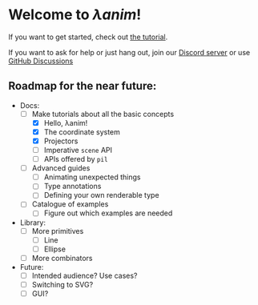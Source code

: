 # Welcome to _λanim_!

If you want to get started, check out [the tutorial](tutorial/installation).

If you want to ask for help or just hang out, join our [Discord server](https://discord.gg/R34zxGQT)
or use [GitHub Discussions](https://github.com/decorator-factory/lanim/discussions)

## Roadmap for the near future:

- Docs:
    - [ ] Make tutorials about all the basic concepts
        - [X] Hello, λanim!
        - [X] The coordinate system
        - [X] Projectors
        - [ ] Imperative `scene` API
        - [ ] APIs offered by `pil`
    - [ ] Advanced guides
        - [ ] Animating unexpected things
        - [ ] Type annotations
        - [ ] Defining your own renderable type
    - [ ] Catalogue of examples
        - [ ] Figure out which examples are needed

- Library:
    - [ ] More primitives
        - [ ] Line
        - [ ] Ellipse
    - [ ] More combinators

- Future:
    - [ ] Intended audience? Use cases?
    - [ ] Switching to SVG?
    - [ ] GUI?
